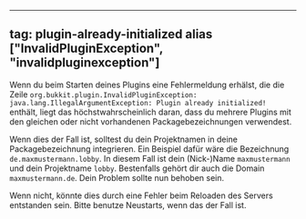 
---
tag: plugin-already-initialized
alias ["InvalidPluginException", "invalidpluginexception"]
---

Wenn du beim Starten deines Plugins eine Fehlermeldung erhälst, die die Zeile `org.bukkit.plugin.InvalidPluginException: java.lang.IllegalArgumentException: Plugin already initialized!` enthält, liegt das höchstwahrscheinlich daran, dass du mehrere Plugins mit den gleichen oder nicht vorhandenen Packagebezeichnungen verwendest.

Wenn dies der Fall ist, solltest du dein Projektnamen in deine Packagebezeichnung integrieren. Ein Beispiel dafür wäre die Bezeichnung `de.maxmustermann.lobby`. In diesem Fall ist dein (Nick-)Name `maxmustermann` und dein Projektname `lobby`. Bestenfalls gehört dir auch die Domain `maxmustermann.de`. Dein Problem sollte nun behoben sein.

Wenn nicht, könnte dies durch eine Fehler beim Reloaden des Servers entstanden sein. Bitte benutze Neustarts, wenn das der Fall ist.
